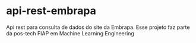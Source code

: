 # api-rest-embrapa
Api rest para consulta de dados do site da Embrapa. Esse projeto faz parte da pos-tech FIAP em Machine Learning Engineering
